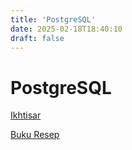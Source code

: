 ```yaml
---
title: 'PostgreSQL'
date: 2025-02-18T18:40:10
draft: false
---
```


# PostgreSQL

[Ikhtisar](./ikhtisar/)

[Buku Resep](./buku-resep/)
